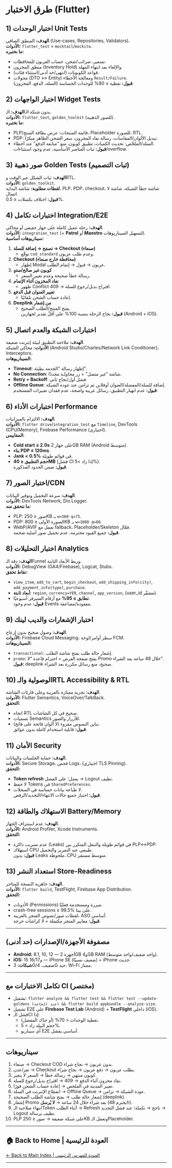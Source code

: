 # **طرق الاختبار (Flutter)**

## **1\) اختبار الوحدات Unit Tests**

**الهدف:** المنطق الصافي (Use-cases, Repositories, Validators).  
**الأدوات:** `flutter_test` \+ `mocktail`/`mockito`.  
**ما نختبره:**

* تسعير، ضرائب/شحن، حساب العربون للمحافظات.  
* منطق المخزون (Inventory Hold) والإلغاء بعد انتهاء المهلة.  
* قواعد الكوبونات (انتهى/حد أدنى/استثناء فئات).  
* محولات (DTO ↔︎ Entity) ومعالجة الأخطاء `Result/Failure`.  
  **قبول:** تغطية ≥ 80% للوحدات الحساسة (السلة، الدفع، المخزون).

## **2\) اختبار الواجهات Widget Tests**

**الهدف:** الـUI بدون شبكة.  
**الأدوات:** `flutter_test`, `golden_toolkit` (للصور الذهبية).  
**ما نختبره:**

* PLP/قائمة المنتجات: عرض بطاقة المنتج، Placeholder للصورة، RTL.  
* PDP: تبديل الألوان/المقاسات، رسالة نفاد المخزون، سعر الشحن الظاهر مبكرًا.  
* السلة/الملخّص: تحديث الكميات، تطبيق كوبون، منع “متابعة الدفع” عند أخطاء.  
  **قبول:** ثبات العناصر الأساسية، عدم وجود استثناءات/overflow.

## **3\) صور ذهبية Golden Tests (ثبات التصميم)**

**الهدف:** ثبات الشكل عبر الوقت وRTL.  
**الأدوات:** `golden_toolkit`.  
**لقطات مطلوبة:** شاشة البداية، PLP، PDP، checkout، شاشة خطأ الشبكة، شاشة لا اتصال.  
**قبول:** اختلاف بكسلات ≤ 0.5%.

## **4\) اختبارات تكامل Integration/E2E**

**الهدف:** رحلة عميل كاملة على جهاز حقيقي أو محاكي.  
**الأدوات:** `integration_test` (+ **Patrol** أو **Maestro** لتسهيل السيناريوهات).  
**سيناريوهات أساسية:**

1. **تصفح → إضافة للسلة → Checkout (صنعاء)**  
   * توقّع `cod_standard` وعدم طلب عربون.  
2. **Checkout (محافظة خارج صنعاء)**  
   * إظهار Modal عربون → قبول → إتمام الطلب.  
3. **كوبون غير صالح/منتهٍ**  
   * رسالة خطأ صحيحة وعدم تغيير السعر.  
4. **نفاد المخزون أثناء الإتمام**  
   * ظهور Conflict 409 → اقتراح بديل/رجوع للسلة.  
5. **تغيير العنوان قبل الدفع**  
   * إعادة حساب الشحن تلقائيًا.  
6. **Deeplink من إشعار**  
   * يفتح المنتج/الطلب الصحيح.  
     **قبول:** نجاح الرحلة بنسبة 100% على أقلّ تقدير لجهازين (Android \+ iOS).

## **5\) اختبارات الشبكة والعدم اتصال**

**الهدف:** ملاءمة التطبيق لبيئة إنترنت ضعيفة.  
**الأدوات:** محاكي الشبكة (Android Studio/Charles/Network Link Conditioner)، Interceptors.  
**السيناريوهات:**

* **Timeout**: إظهار رسالة “الخدمة بطيئة”.  
* **No Connection**: شاشة “غير متصل” \+ زر محاولـة مجددًا.  
* **Retry \+ Backoff**: فشل أول/نجاح ثاني.  
* **Offline Queue**: إضافة للسلة/المفضلة/العنوان أوفلاين ثم تزامن عند عودة الشبكة.  
  **قبول:** عدم انهيار التطبيق، رسائل عربية واضحة، عدم فقدان تغييرات المستخدم.

## **6\) اختبارات الأداء Performance**

**الهدف:** الالتزام بالميزانيات.  
**الأدوات:** `flutter drive`/`integration_test` مع `Timeline`, DevTools (CPU/Memory), Firebase Performance (اختياري).  
**المقاييس:**

* **Cold start ≤ 2.0s** على جهاز 2GB RAM (Android متوسط).  
* **بناء PDP ≤ 120ms**.  
* **Jank \< 0.5%** في قوائم طويلة.  
* **حجم التطبيق ≤ 40MB** (فشل CI إذا زاد \>5%).  
  **قبول:** ضمن الحدود المذكورة.

## **7\) اختبار الصور/CDN**

**الهدف:** سرعة التحميل وتوفير البيانات.  
**الأدوات:** DevTools Network, Dio Logger.  
**ما نتحقق منه:**

* PLP: صور ≤ 250KB بـ `w=360 q=75`.  
* PDP: الصورة الأولى ≤ 800KB بـ `w=1080 q=80`.  
* WebP/AVIF تعمل مع fallback، Placeholder/Skeleton فعّال.  
  **قبول:** جميع القيود محترمة، عدم تحميل صور أصلية ضخمة.

## **8\) اختبار التحليلات Analytics**

**الهدف:** دقة الـFunnel وربط الأبعاد الثابتة.  
**الأدوات:** DebugView (GA4/Firebase), Logcat, Stubs.  
**نقاط تحقق:**

* `view_item`, `add_to_cart`, `begin_checkout`, `add_shipping_info(city)`, `add_payment_info(type)`, `purchase`.  
* **أبعاد ثابتة**: `region`, `currency=YER`, `channel`, `app_version`, (user\_id مشفّر).  
* **تطابق ≥ 95%** مع أرقام السيرفر أسبوعيًا.  
  **قبول:** عدم وجود Events مفقودة/مضاعفة.

## **9\) اختبار الإشعارات والديب لينك**

**الهدف:** وصول صحيح بدون إزعاج.  
**الأدوات:** Firebase Cloud Messaging، سطر أوامر/لوحة FCM.  
**السيناريوهات:**

* `transactional`: إشعار حالة طلب يفتح شاشة الطلب.  
* `promo`: يفتح صفحة العرض \+ احترام قاعدة “لا Promo خلال 48 ساعة بعد الشراء”.  
  **قبول:** deeplink صحيح، منع رسائل مكررة بعد الشراء.

## **10\) الوصولية والـRTL Accessibility & RTL**

**الهدف:** تجربة ممتازة بالعربية وعلى قارئات الشاشة.  
**الأدوات:** Flutter Semantics, VoiceOver/TalkBack.  
**التحقق:**

* اتجاه RTL صحيح في كل الشاشات.  
* تسميات Semantics للأزرار والصور.  
* تباين النصوص مقروء (لا ألوان فاتحة على فاتح).  
  **قبول:** قابلية استخدام كاملة بدون عوائق.

## **11\) الأمان Security**

**الهدف:** حماية الجلسات والبيانات.  
**الأدوات:** Secure Storage، فحص Logs، (اختياري TLS Pinning).  
**التحقق:**

* **Token refresh** يعمل؛ على الفشل → Logout نظيف.  
* لا حفظ Tokens في `SharedPreferences`.  
* لا طباعة بيانات حساسة في السجلات.  
  **قبول:** اجتياز جميع حالات الانتهاء/التجديد/الرفض.

## **12\) الاستهلاك والطاقة Battery/Memory**

**الهدف:** عدم استنزاف الجهاز.  
**الأدوات:** Android Profiler, Xcode Instruments.  
**التحقق:**

* عدم تسريب ذاكرة (Leaks) في قوائم طويلة والتنقل المتكرر بين PLP↔︎PDP.  
* استهلاك CPU طبيعي عند التمرير والتحميل.  
  **قبول:** بدون Leaks ملحوظة، CPU متوسط مستقر.

## **13\) استعداد النشر Store-Readiness**

**الهدف:** جاهزية النسخة للمتاجر.  
**الأدوات:** `flutter build`, TestFlight, Firebase App Distribution.  
**التحقق:**

* الأذونات (Permissions) مبررة ومستخدمة فعليًا.  
* crash-free sessions ≥ 99.5% على بيتا.  
* لقطات صور/نصوص المتجر بالعربية، ASO أساسي.  
  **قبول:** معايير المتجر مكتملة \+ لا كراشات حرجة.

---

## **مصفوفة الأجهزة/الإصدارات (حد أدنى)**

* **Android:** 8.1, 10, 12 — أجهزة 2GB و4GB RAM (واحد ضعيف/واحد متوسط).  
* **iOS:** 15 و16/17 — iPhone SE (ضعيف نسبيًا) \+ iPhone حديث.  
* **شبكات:** 3G/ضعيف، 4G جيد، Wi-Fi ممتاز.

---

## **تكامل الاختبارات مع CI (مختصر)**

* تشغيل: `flutter analyze && flutter test && flutter test --update-goldens (عند الحاجة) && flutter build appbundle --analyze-size`.  
* تشغيل E2E على **Firebase Test Lab** (Android) \+ **TestFlight** داخلي (iOS).  
* فشل الـCI إذا:  
  * تغطية الوحدات \< 70% (أو حدّك المفضل).  
  * حجم البيلد زاد \> 5%.  
  * أي سيناريو E2E أساسي يفشل.

---

## **سيناريوهات**

1. صنعاء → Checkout COD بدون عربون → نجاح شراء.  
2. تعز/عدن → Checkout يطلب عربون → دفع عربون → نجاح شراء.  
3. كوبون منتهي → رسالة خطأ → السعر لا يتغير.  
4. نفاد مخزون أثناء الدفع → 409 → اقتراح بديل/رجوع للسلة.  
5. تغيير المدينة في الملخص → إعادة حساب الشحن فورًا.  
6. انقطاع الإنترنت في السلة → Offline Queue → عودة الشبكة → تزامن.  
7. إشعار حالة طلب → يفتح شاشة الطلب الصحيحة (deeplink).  
8. إشعار Promo بعد شراء خلال 24 ساعة → **لا يُرسل** (يحترم 48h).  
9. انتهاء صلاحية الـToken أثناء الطلب → Refresh ناجح → تكملة؛ عند فشل التجديد → Logout نظيف برسالة.  
10. PLP على شبكة ضعيفة → صور ≤ 250KB وتعمل الـPlaceholder.


---

## 🏠 **Back to Home | العودة للرئيسية**

[← Back to Main Index | العودة للفهرس الرئيسي](../../../index.html)

---
